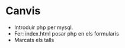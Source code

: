 # Canvis


- Introduir php per mysql.
- Fer: index.html posar php en els formularis
- Marcats els talls

